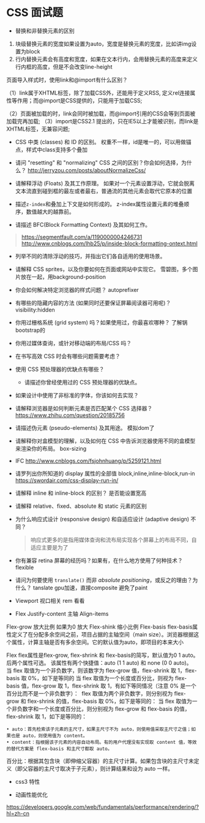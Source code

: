 # CSS 面试题
* 替换和非替换元素的区别
1. 块级替换元素的宽度如果设置为auto，宽度是替换元素的宽度，比如讲img设置为block
2. 行内替换元素会有高度和宽度，如果在文本行内，会用替换元素的高度来定义行内框的高度，但是不会改变line-height



页面导入样式时，使用link和@import有什么区别？

（1）link属于XHTML标签，除了加载CSS外，还能用于定义RSS, 定义rel连接属性等作用；而@import是CSS提供的，只能用于加载CSS;

（2）页面被加载的时，link会同时被加载，而@import引用的CSS会等到页面被加载完再加载;
（3）import是CSS2.1 提出的，只在IE5以上才能被识别，而link是XHTML标签，无兼容问题;


* CSS 中类 (classes) 和 ID 的区别。
权重不一样，id是唯一的，可以用做锚点，样式中class支持多个叠加

* 请问 "resetting" 和 "normalizing" CSS 之间的区别？你会如何选择，为什么？
http://jerryzou.com/posts/aboutNormalizeCss/

* 请解释浮动 (Floats) 及其工作原理。
	如果对一个元素设置浮动，它就会脱离文本流直到碰到框的最左或者最右，普通流的其他元素会取代它原本的位置
* 描述`z-index`和叠加上下文是如何形成的。
	z-index属性设置元素的堆叠顺序，数值越大的越靠前。
* 请描述 BFC(Block Formatting Context) 及其如何工作。
> https://segmentfault.com/a/1190000004246731
  http://www.cnblogs.com/lhb25/p/inside-block-formatting-ontext.html

* 列举不同的清除浮动的技巧，并指出它们各自适用的使用场景。

* 请解释 CSS sprites，以及你要如何在页面或网站中实现它。
雪碧图，多个图片放在一起，用background-position

* 你会如何解决特定浏览器的样式问题？
autoprefixer

* 有哪些的隐藏内容的方法 (如果同时还要保证屏幕阅读器可用呢)？
visibility:hidden

* 你用过栅格系统 (grid system) 吗？如果使用过，你最喜欢哪种？
了解锅bootstrap的

* 你用过媒体查询，或针对移动端的布局/CSS 吗？

* 在书写高效 CSS 时会有哪些问题需要考虑？
* 使用 CSS 预处理器的优缺点有哪些？
  * 请描述你曾经使用过的 CSS 预处理器的优缺点。

* 如果设计中使用了非标准的字体，你该如何去实现？

* 请解释浏览器是如何判断元素是否匹配某个 CSS 选择器？
https://www.zhihu.com/question/20185756

* 请描述伪元素 (pseudo-elements) 及其用途。
模拟dom了

* 请解释你对盒模型的理解，以及如何在 CSS 中告诉浏览器使用不同的盒模型来渲染你的布局。
box-sizing

* IFC
http://www.cnblogs.com/fsjohnhuang/p/5259121.html

* 请罗列出你所知道的 display 属性的全部值
block,inline,inline-block,run-in
https://swordair.com/css-display-run-in/

* 请解释 inline 和 inline-block 的区别？
是否能设置宽高

* 请解释 relative、fixed、absolute 和 static 元素的区别


* 为什么响应式设计 (responsive design) 和自适应设计 (adaptive design) 不同？
	> 响应式更多的是指用媒体查询和流布局实现各个屏幕上的布局不同，自适应主要是为了

* 你有兼容 retina 屏幕的经历吗？如果有，在什么地方使用了何种技术？
	flexible

* 请问为何要使用 `translate()` 而非 *absolute positioning*，或反之的理由？为什么？
	tanslate gpu加速，直接composite 避免了paint

* Viewport 视口相关 rem 看看

* Flex
Justify-content 主轴
Align-items 

Flex-grow 放大比例 如果为0 放大
Flex-shink 缩小比例
Flex-basis flex-basis属性定义了在分配多余空间之前，项目占据的主轴空间（main size）。浏览器根据这个属性，计算主轴是否有多余空间。它的默认值为auto，即项目的本来大小

Flex
	flex属性是flex-grow, flex-shrink 和 flex-basis的简写，默认值为0 1 auto。后两个属性可选。
	该属性有两个快捷值：auto (1 1 auto) 和 none (0 0 auto)。
	当 flex 取值为一个非负数字，则该数字为 flex-grow 值，flex-shrink 取 1，flex-basis 取 0%，如下是等同的
	当 flex 取值为一个长度或百分比，则视为 flex-basis 值，flex-grow 取 1，flex-shrink 取 1，有如下等同情况（注意 0% 是一个百分比而不是一个非负数字）：
	 flex 取值为两个非负数字，则分别视为 flex-grow 和 flex-shrink 的值，flex-basis 取 0%，如下是等同的：
	当 flex 取值为一个非负数字和一个长度或百分比，则分别视为 flex-grow 和 flex-basis 的值，flex-shrink 取 1，如下是等同的：

	• auto：首先检索该子元素的主尺寸，如果主尺寸不为 auto，则使用值采取主尺寸之值；如果也是 auto，则使用值为 content。
	• content：指根据该子元素的内容自动布局。有的用户代理没有实现取 content 值，等效的替代方案是 flex-basis 和主尺寸都取 auto。
百分比：根据其包含块（即伸缩父容器）的主尺寸计算。如果包含块的主尺寸未定义（即父容器的主尺寸取决于子元素），则计算结果和设为 auto 一样。

* css3 特性

* 动画性能优化

https://developers.google.com/web/fundamentals/performance/rendering/?hl=zh-cn


